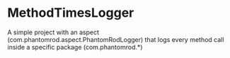 # MethodTimesLogger

A simple project with an aspect (com.phantomrod.aspect.PhantomRodLogger) that logs every method call inside a specific package (com.phantomrod.*)
